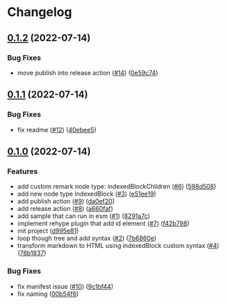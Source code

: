 # Changelog

## [0.1.2](https://github.com/EiffelFly/markdown-indexed-block/compare/v0.1.1...v0.1.2) (2022-07-14)


### Bug Fixes

* move publish into release action ([#14](https://github.com/EiffelFly/markdown-indexed-block/issues/14)) ([0e59c74](https://github.com/EiffelFly/markdown-indexed-block/commit/0e59c742a5cb822b450d859ad03074cdf937e04b))

## [0.1.1](https://github.com/EiffelFly/markdown-indexed-block/compare/v0.1.0...v0.1.1) (2022-07-14)


### Bug Fixes

* fix readme ([#12](https://github.com/EiffelFly/markdown-indexed-block/issues/12)) ([40ebee5](https://github.com/EiffelFly/markdown-indexed-block/commit/40ebee53f2e6f7c6eedc34db7f20f8a89d7475b1))

## [0.1.0](https://github.com/EiffelFly/markdown-indexed-block/compare/v0.0.1...v0.1.0) (2022-07-14)


### Features

* add custom remark node type: indexedBlockChildren ([#6](https://github.com/EiffelFly/markdown-indexed-block/issues/6)) ([598d508](https://github.com/EiffelFly/markdown-indexed-block/commit/598d508ef4f2b5e38b27b53b5fb2cf39cf510454))
* add new node type IndexedBlock ([#3](https://github.com/EiffelFly/markdown-indexed-block/issues/3)) ([e51ee19](https://github.com/EiffelFly/markdown-indexed-block/commit/e51ee199256c0d5bcfa8c488829d2d4ec47e6f02))
* add publish action ([#9](https://github.com/EiffelFly/markdown-indexed-block/issues/9)) ([da0ef20](https://github.com/EiffelFly/markdown-indexed-block/commit/da0ef2025fd2efb44b4b44ca870521d0ed85b7b0))
* add release action ([#8](https://github.com/EiffelFly/markdown-indexed-block/issues/8)) ([a660faf](https://github.com/EiffelFly/markdown-indexed-block/commit/a660fafdc6b296a5142a82e97093a17caaabfca7))
* add sample that can run in esm ([#1](https://github.com/EiffelFly/markdown-indexed-block/issues/1)) ([8291a7c](https://github.com/EiffelFly/markdown-indexed-block/commit/8291a7c4c0a22a62d72ddfa9fe86575b8bc1ab51))
* implement rehype plugin that add id element ([#7](https://github.com/EiffelFly/markdown-indexed-block/issues/7)) ([f42b798](https://github.com/EiffelFly/markdown-indexed-block/commit/f42b7988112216af14d93da3dd944c7577e06590))
* init project ([d995e81](https://github.com/EiffelFly/markdown-indexed-block/commit/d995e8132ed5bab78a693d9971b42c76f4759b67))
* loop though tree and add syntax ([#2](https://github.com/EiffelFly/markdown-indexed-block/issues/2)) ([7b6860e](https://github.com/EiffelFly/markdown-indexed-block/commit/7b6860ec1974140f82c203ba70704903530d7279))
* transform markdown to HTML using indexedBlock custom syntax ([#4](https://github.com/EiffelFly/markdown-indexed-block/issues/4)) ([78b1837](https://github.com/EiffelFly/markdown-indexed-block/commit/78b1837b8138263e75d2f12493d6d6cbf5641777))


### Bug Fixes

* fix manifest issue ([#10](https://github.com/EiffelFly/markdown-indexed-block/issues/10)) ([9c1bf44](https://github.com/EiffelFly/markdown-indexed-block/commit/9c1bf44f82b5441ed80039947b413761e38db0fe))
* fix naming ([00b54f6](https://github.com/EiffelFly/markdown-indexed-block/commit/00b54f6b9382edef88bba51d5b8ff245be14f77b))
